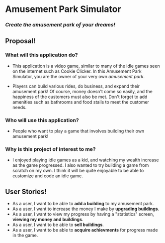 # **Amusement Park Simulator**

### *Create the amusement park of your dreams!*

## Proposal!

### What will this application do?

- This application is a video game, similar to many of the idle games seen on the internet such as Cookie Clicker.
In this Amusement Park Simulator, you are the owner of your very own *amusement park*. 

- Players can build various rides,
do business, and expand their amusement park! Of course, money doesn't come so easily, and the happiness of the customers
must also be met. Don't forget to add amenities such as bathrooms and food stalls to meet the customer needs.

### Who will use this application?

- People who want to play a game that involves building their own amusement park!

### Why is this project of interest to me?

- I enjoyed playing idle games as a kid, and watching my wealth increase as the game progressed.
I also wanted to try building a game from scratch on my own. I think it will be quite enjoyable
to be able to customize and code an idle game.

## User Stories!
- As a user, I want to be able to **add a building** to my amusement park.
- As a user, I want to increase the money I make by **upgrading buildings**.
- As a user, I want to view my progress by having a "statistics" screen,
**viewing my money and buildings**.
- As a user, I want to be able to **sell buildings**. 
- As a user, I want to be able to **acquire achievments** for progress made in the game.

